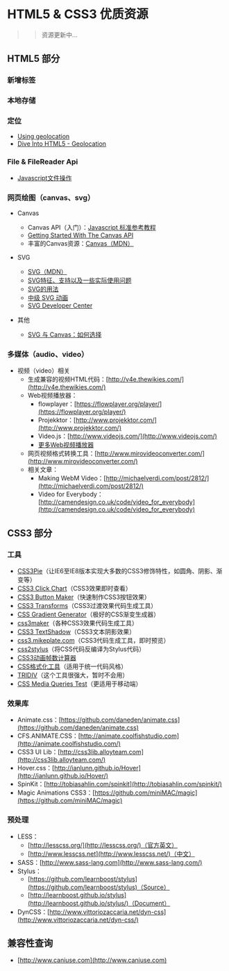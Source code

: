 # HTML5 & CSS3 优质资源

>> 资源更新中...

## HTML5 部分

### 新增标签

### 本地存储

### 定位

* [Using geolocation](https://developer.mozilla.org/zh-CN/docs/Web/API/Geolocation/Using_geolocation)
* [Dive Into HTML5 - Geolocation](http://diveintohtml5.info/geolocation.html)

### File & FileReader Api

* [Javascript文件操作](http://www.iunbug.com/?s=JavaScript%E6%96%87%E4%BB%B6%E6%93%8D%E4%BD%9C&x=0&y=0)

### 网页绘图（canvas、svg）

* Canvas
	* Canvas API（入门）：[Javascript 标准参考教程](http://javascript.ruanyifeng.com/htmlapi/canvas.html)
	* [Getting Started With The Canvas API](http://blog.teamtreehouse.com/getting-started-with-the-canvas-api)
	* 丰富的Canvas资源：[Canvas（MDN）](https://developer.mozilla.org/zh-CN/docs/Web/HTML/Canvas)

* SVG
	* [SVG（MDN）](https://developer.mozilla.org/zh-CN/docs/Web/SVG/)
	* [SVG特征、支持以及一些实际使用问题](http://www.zhangxinxu.com/wordpress/2012/08/svg-feature-support-bugs/)
	* [SVG的用法](http://www.webhek.com/svg/)
	* [中级 SVG 动画](http://technet.microsoft.com/zh-cn/subscriptions/gg193985(v=vs.85).aspx)
	* [SVG Developer Center](http://www.adobe.com/devnet/svg.html)

* 其他
	* [SVG 与 Canvas：如何选择](http://msdn.microsoft.com/zh-cn/library/gg193983)

### 多媒体（audio、video）

* 视频（video）相关
	* 生成兼容的视频HTML代码：[http://v4e.thewikies.com/](http://v4e.thewikies.com/)
	* Web视频播放器：
		* flowplayer：[https://flowplayer.org/player/](https://flowplayer.org/player/)
		* Projekktor：[http://www.projekktor.com/](http://www.projekktor.com/)
		* Video.js：[http://www.videojs.com/](http://www.videojs.com/)
		* [更多Web视频播放器](http://www.cnblogs.com/chu888chu888/archive/2011/12/21/2296211.html)
	* 网页视频格式转换工具：[http://www.mirovideoconverter.com/](http://www.mirovideoconverter.com/)
	* 相关文章：
		* Making WebM Video：[http://michaelverdi.com/post/2812/](http://michaelverdi.com/post/2812/)
		* Video for Everybody：[http://camendesign.co.uk/code/video_for_everybody](http://camendesign.co.uk/code/video_for_everybody)


## CSS3 部分

### 工具

* [CSS3Pie](http://css3pie.com/)（让IE6至IE8版本实现大多数的CSS3修饰特性，如圆角、阴影、渐变等）
* [CSS3 Click Chart](http://css3clickchart.com/)（CSS3效果即时查看）
* [CSS3 Button Maker](http://css-tricks.com/examples/ButtonMaker)（快速制作CSS3按钮效果）
* [CSS3 Transforms](http://westciv.com/tools/transforms/index.html)（CSS3过渡效果代码生成工具）
* [CSS Gradient Generator](http://www.css3factory.com/linear-gradients)（极好的CSS渐变生成器）
* [css3maker](http://www.css3maker.com/)（各种CSS3效果代码生成工具）
* [CSS3 TextShadow](http://mothereffingtextshadow.com/)（CSS3文本阴影效果）
* [css3.mikeplate.com](http://css3.mikeplate.com/)（CSS3代码生成工具，即时预览）
* [css2stylus](http://css2stylus.com/)（将CSS代码反编译为Stylus代码）
* [CSS3动画帧数计算器](http://tid.tenpay.com/labs/css3_keyframes_calculator.html)
* [CSS格式化工具](https://github.com/twitter/recess)（适用于统一代码风格）
* [TRIDIV](http://tridiv.com/)（这个工具很强大，暂时不会用）
* [CSS Media Queries Test](http://mediaqueriestest.com/)（更适用于移动端）

### 效果库

* Animate.css：[https://github.com/daneden/animate.css](https://github.com/daneden/animate.css)
* CFS.ANIMATE.CSS：[http://animate.coolfishstudio.com](http://animate.coolfishstudio.com/)
* CSS3 UI Lib：[http://css3lib.alloyteam.com](http://css3lib.alloyteam.com/)
* Hover.css：[http://ianlunn.github.io/Hover](http://ianlunn.github.io/Hover/)
* SpinKit：[http://tobiasahlin.com/spinkit](http://tobiasahlin.com/spinkit/)
* Magic Animations CSS3：[https://github.com/miniMAC/magic](https://github.com/miniMAC/magic) 

### 预处理

* LESS：
	* [http://lesscss.org/](http://lesscss.org/)（官方英文）
	* [http://www.lesscss.net](http://www.lesscss.net/)（中文）
* SASS：[http://www.sass-lang.com](http://www.sass-lang.com/)
* Stylus：
	* [https://github.com/learnboost/stylus](https://github.com/learnboost/stylus)（Source）
	* [http://learnboost.github.io/stylus](http://learnboost.github.io/stylus/)（Document）
* DynCSS：[http://www.vittoriozaccaria.net/dyn-css](http://www.vittoriozaccaria.net/dyn-css/)

## 兼容性查询

* [http://www.caniuse.com](http://www.caniuse.com)
